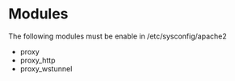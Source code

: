 # Modules

The following modules must be enable in /etc/sysconfig/apache2

* proxy
* proxy_http
* proxy_wstunnel
